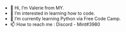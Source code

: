 - 👋 Hi, I’m Valerie from MY.
- 👀 I’m interested in learning how to code.
- 🌱 I’m currently learning Python via Free Code Camp.
- 📫 How to reach me : Discord - Mint#3980

<!---
Jxnwen/Jxnwen is a ✨ special ✨ repository because its `README.md` (this file) appears on your GitHub profile.
You can click the Preview link to take a look at your changes.
--->
